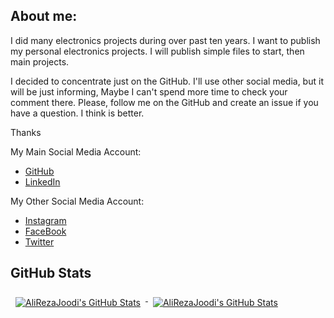 ## About me:
I did many electronics projects during over past ten years.
I want to publish my personal electronics projects.
I will publish simple files to start, then main projects.

I decided to concentrate just on the GitHub.
I'll use other social media, but it will be just informing, Maybe I can't spend more time to check your comment there.
Please, follow me on the GitHub and create an issue if you have a question. I think is better.

Thanks


My Main Social Media Account:
- [GitHub](https://github.com/AliRezaJoodi)
- [LinkedIn](https://www.linkedin.com/in/AliRezaJoodi)

My Other Social Media Account:
- [Instagram](https://instagram.com/Ali_Reza_Joodi)
- [FaceBook](https://www.facebook.com/AliRezaJoodi1984)
- [Twitter](https://twitter.com/AliRezaJoodi)


## GitHub Stats

<a href="https://github.com/AliRezaJoodi">
  <img align="top" style="margin:0.5rem" src="https://github-readme-stats.vercel.app/api/top-langs/?username=AliRezaJoodi&title_color=ffffff&text_color=c9cacc&icon_color=4AB197&bg_color=1A2B34&hide=html" alt="AliRezaJoodi's GitHub Stats" />
</a>

<a href="https://github.com/AliRezaJoodi">
  <img align="top" style="margin:0.5rem" src="https://github-readme-stats.vercel.app/api?username=AliRezaJoodi&show_icons=true&count_private=true&title_color=ffffff&text_color=c9cacc&icon_color=D8BFD8&bg_color=1A2B34" alt="AliRezaJoodi's GitHub Stats" />
</a>



